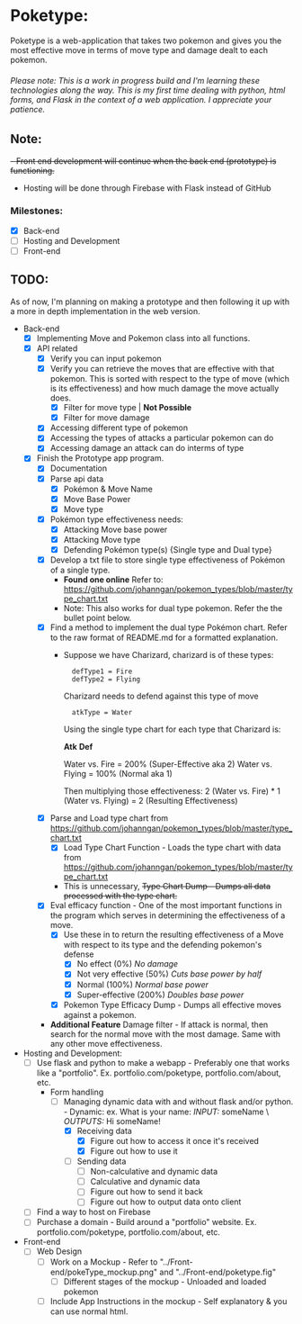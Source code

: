 # Poketype:
Poketype is a web-application that takes two pokemon and gives you the most effective move in terms of move type and damage dealt to each pokemon.

###### Please note: This is a work in progress build and I'm learning these technologies along the way. This is my first time dealing with python, html forms, and Flask in the context of a web application. I appreciate your patience.

## Note:
~~- Front end development will continue when the back end (prototype) is functioning.~~
- Hosting will be done through Firebase with Flask instead of GitHub

### Milestones:
- [x] Back-end
- [ ] Hosting and Development
- [ ] Front-end

## TODO:
As of now, I'm planning on making a prototype and then following it up with a more in depth implementation in the web version.

+ Back-end
    - [x] Implementing Move and Pokemon class into all functions.
    - [x] API related
        + [x] Verify you can input pokemon
        + [x] Verify you can retrieve the moves that are effective with that pokemon. This is sorted with respect to the type of move (which is its effectiveness) and how much damage the move actually does.
            - [x] Filter for move type | **Not Possible** 
            - [x] Filter for move damage
        + [x] Accessing different type of pokemon
        + [x] Accessing the types of attacks a particular pokemon can do
        + [x] Accessing damage an attack can do interms of type
    - [x] Finish the Prototype app program.
        - [x] Documentation
        - [x] Parse api data
            + [x] Pokémon & Move Name
            + [x] Move Base Power
            + [x] Move type
        - [x] Pokémon type effectiveness needs:
            - [x] Attacking Move base power
            - [x] Attacking Move type
            - [x] Defending Pokémon type(s) {Single type and Dual type}
        - [x] Develop a txt file to store single type effectiveness of Pokémon of a single type. 
            - **Found one online** Refer to: https://github.com/johanngan/pokemon_types/blob/master/type_chart.txt
            - Note: This also works for dual type pokemon. Refer the the bullet point below.
        - [x] Find a method to implement the dual type Pokémon chart. Refer to the raw format of README.md for a formatted explanation.
            + Suppose we have Charizard, charizard is of these types:
                
                    defType1 = Fire
                    defType2 = Flying
                
                Charizard needs to defend against this type of move
                
                    atkType = Water
                
                Using the single type chart for each type that Charizard is:

                **Atk** **Def**

                Water vs. Fire = 200% (Super-Effective aka 2) 
                Water vs. Flying = 100% (Normal aka 1)

                Then multiplying those effectiveness: 
                2 (Water vs. Fire) * 1 (Water vs. Flying) = 2 (Resulting Effectiveness)
        - [x] Parse and Load type chart from https://github.com/johanngan/pokemon_types/blob/master/type_chart.txt
            + [x] Load Type Chart Function - Loads the type chart with data from https://github.com/johanngan/pokemon_types/blob/master/type_chart.txt
            + This is unnecessary, ~~Type Chart Dump - Dumps all data processed with the type chart.~~
        - [x] Eval efficacy function - One of the most important functions in the program which serves in determining the effectiveness of a move.
            + [x] Use these in to return the resulting effectiveness of a Move with respect to its type and the defending pokemon's defense
                - [x] No effect (0%) *No damage*
                - [x] Not very effective (50%) *Cuts base power by half*
                - [x] Normal (100%) *Normal base power*
                - [x] Super-effective (200%) *Doubles base power*
            + [x] Pokemon Type Efficacy Dump - Dumps all effective moves against a pokemon.
        - **Additional Feature** Damage filter - If attack is normal, then search for the normal move with the most damage. Same with any other move effectiveness.

+ Hosting and Development:
    - [ ] Use flask and python to make a webapp - Preferably one that works like a "portfolio". Ex. portfolio.com/poketype, portfolio.com/about, etc.
        - Form handling
            + [ ] Managing dynamic data with and without flask and/or python. - Dynamic: ex. What is your name: _INPUT:_ someName \ _OUTPUTS:_ Hi someName!
                - [x] Receiving data
                    + [x] Figure out how to access it once it's received
                    + [x] Figure out how to use it
                - [ ] Sending data
                    - [ ] Non-calculative and dynamic data
                    - [ ] Calculative and dynamic data
                    - [ ] Figure out how to send it back
                    - [ ] Figure out how to output data onto client
    - [ ] Find a way to host on Firebase
    - [ ] Purchase a domain - Build around a "portfolio" website. Ex. portfolio.com/poketype, portfolio.com/about, etc.

+ Front-end
    - [ ] Web Design
        + [ ] Work on a Mockup - Refer to "../Front-end/pokeType_mockup.png" and "../Front-end/poketype.fig"
            - [ ] Different stages of the mockup - Unloaded and loaded pokemon
        + [ ] Include App Instructions in the mockup - Self explanatory & you can use normal html.
